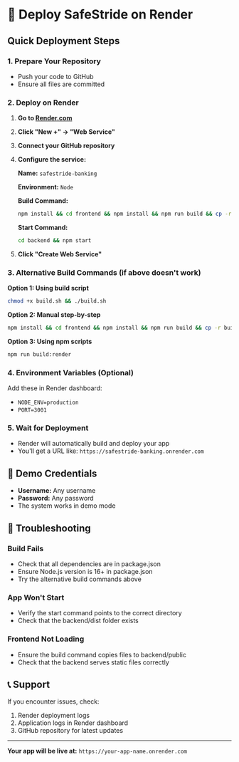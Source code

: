 # 🚀 Deploy SafeStride on Render

## Quick Deployment Steps

### 1. **Prepare Your Repository**
- Push your code to GitHub
- Ensure all files are committed

### 2. **Deploy on Render**

1. **Go to [Render.com](https://render.com)**
2. **Click "New +" → "Web Service"**
3. **Connect your GitHub repository**
4. **Configure the service:**

   **Name:** `safestride-banking`
   
   **Environment:** `Node`
   
   **Build Command:** 
   ```bash
   npm install && cd frontend && npm install && npm run build && cp -r build ../backend/public
   ```
   
   **Start Command:**
   ```bash
   cd backend && npm start
   ```

5. **Click "Create Web Service"**

### 3. **Alternative Build Commands (if above doesn't work)**

**Option 1: Using build script**
```bash
chmod +x build.sh && ./build.sh
```

**Option 2: Manual step-by-step**
```bash
npm install && cd frontend && npm install && npm run build && cp -r build ../backend/public
```

**Option 3: Using npm scripts**
```bash
npm run build:render
```

### 4. **Environment Variables (Optional)**
Add these in Render dashboard:
- `NODE_ENV=production`
- `PORT=3001`

### 5. **Wait for Deployment**
- Render will automatically build and deploy your app
- You'll get a URL like: `https://safestride-banking.onrender.com`

## 🎯 Demo Credentials
- **Username:** Any username
- **Password:** Any password
- The system works in demo mode

## 🔧 Troubleshooting

### Build Fails
- Check that all dependencies are in package.json
- Ensure Node.js version is 16+ in package.json
- Try the alternative build commands above

### App Won't Start
- Verify the start command points to the correct directory
- Check that the backend/dist folder exists

### Frontend Not Loading
- Ensure the build command copies files to backend/public
- Check that the backend serves static files correctly

## 📞 Support
If you encounter issues, check:
1. Render deployment logs
2. Application logs in Render dashboard
3. GitHub repository for latest updates

---

**Your app will be live at:** `https://your-app-name.onrender.com` 
